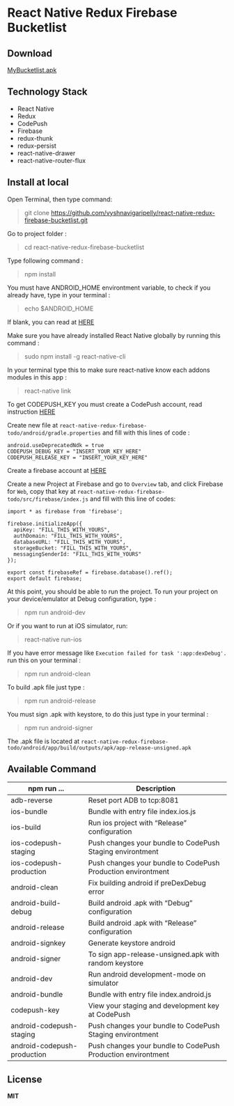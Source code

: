 # React Native Redux Firebase Bucketlist


## Download
[MyBucketlist.apk](https://github.com/vyshnavigaripelly/react-native-redux-firebase-bucketlist/releases/download/v1.0/myBucketlist.apk)

## Technology Stack
* React Native
* Redux
* CodePush
* Firebase
* redux-thunk
* redux-persist
* react-native-drawer
* react-native-router-flux 

## Install at local
Open Terminal, then type command:  
> git clone https://github.com/vyshnavigaripelly/react-native-redux-firebase-bucketlist.git

Go to project folder :
> cd react-native-redux-firebase-bucketlist

Type following command :  
> npm install  

You must have ANDROID_HOME environtment variable, to check if you already have, type in your terminal :  
> echo $ANDROID_HOME  

If blank, you can read at [HERE](https://goo.gl/XSBmwE)  

Make sure you have already installed React Native globally by running this command :  
> sudo npm install -g react-native-cli

In your terminal type this to make sure react-native know each addons modules in this app :  
> react-native link

To get CODEPUSH_KEY  you must create a CodePush account, read instruction [HERE](https://microsoft.github.io/code-push/)

Create new file at `react-native-redux-firebase-todo/android/gradle.properties` and fill with this lines of code :  

```
android.useDeprecatedNdk = true
CODEPUSH_DEBUG_KEY = "INSERT_YOUR_KEY_HERE"
CODEPUSH_RELEASE_KEY = "INSERT_YOUR_KEY_HERE"
``` 
Create a firebase account at [HERE](firebase.google.com)

Create a new Project at Firebase and go to `Overview` tab, and click Firebase for `Web`, copy that key at `react-native-redux-firebase-todo/src/firebase/index.js` and fill with this line of codes:

```
import * as firebase from 'firebase';

firebase.initializeApp({
  apiKey: "FILL_THIS_WITH_YOURS",
  authDomain: "FILL_THIS_WITH_YOURS",
  databaseURL: "FILL_THIS_WITH_YOURS",
  storageBucket: "FILL_THIS_WITH_YOURS",
  messagingSenderId: "FILL_THIS_WITH_YOURS"
});

export const firebaseRef = firebase.database().ref();
export default firebase;

```

At this point, you should be able to run the project.
To run your project on your device/emulator at Debug configuration, type :
> npm run android-dev  

Or if you want to run at iOS simulator, run:  
> react-native run-ios
 
If you have error message like `Execution failed for task ':app:dexDebug'.` run this on your terminal :  
> npm run android-clean

To build .apk file just type :  
> npm run android-release  

You must sign .apk with keystore, to do this just type in your terminal :  
> npm run android-signer

The .apk file is located at `react-native-redux-firebase-todo/android/app/build/outputs/apk/app-release-unsigned.apk`


##  Available Command  

| npm run ... | Description |
| --- | --- |
| adb-reverse | Reset port ADB to tcp:8081 |
| ios-bundle | Bundle with entry file index.ios.js |
| ios-build  | Run ios project with “Release” configuration |
| ios-codepush-staging | Push changes your bundle to CodePush Staging environtment |
| ios-codepush-production | Push changes your bundle to CodePush Production environtment |
| android-clean | Fix building android if preDexDebug error |
| android-build-debug | Build android .apk with “Debug” configuration |
| android-release  | Build android .apk with “Release” configuration  |
| android-signkey  | Generate keystore android  |
| android-signer | To sign app-release-unsigned.apk with random keystore |
| android-dev | Run android development-mode on simulator |
| android-bundle | Bundle with entry file index.android.js |
| codepush-key | View your staging and development key at CodePush |
| android-codepush-staging | Push changes your bundle to CodePush Staging environtment |
| android-codepush-production | Push changes your bundle to CodePush Production environtment |
 
 
## License
**MIT**  


